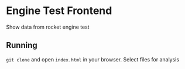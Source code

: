 # Engine Test Frontend

Show data from rocket engine test

## Running

`git clone` and open `index.html` in your browser. Select files for analysis